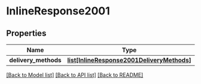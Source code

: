 # InlineResponse2001

## Properties
Name | Type | Description | Notes
------------ | ------------- | ------------- | -------------
**delivery_methods** | [**list[InlineResponse2001DeliveryMethods]**](InlineResponse2001DeliveryMethods.md) |  | [optional] 

[[Back to Model list]](../README.md#documentation-for-models) [[Back to API list]](../README.md#documentation-for-api-endpoints) [[Back to README]](../README.md)


